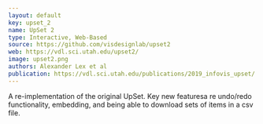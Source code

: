 ```yaml
---
layout: default
key: upset_2
name: UpSet 2
type: Interactive, Web-Based
source: https://github.com/visdesignlab/upset2
web: https://vdl.sci.utah.edu/upset2/
image: upset2.png
authors: Alexander Lex et al
publication: https://vdl.sci.utah.edu/publications/2019_infovis_upset/
---
```

A re-implementation of the original UpSet. Key new featuresa re undo/redo functionality, embedding, and being able to download sets of items in a csv file. 